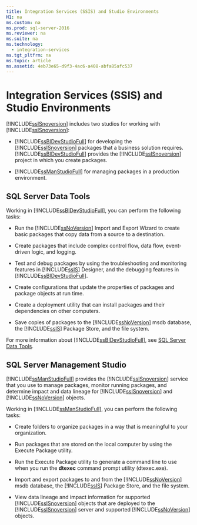 ```yaml
---
title: Integration Services (SSIS) and Studio Environments
H1: na
ms.custom: na
ms.prod: sql-server-2016
ms.reviewer: na
ms.suite: na
ms.technology: 
  - integration-services
ms.tgt_pltfrm: na
ms.topic: article
ms.assetid: 4eb73e65-d9f3-4ac6-a408-abfa85afc537
---
```

# Integration Services (SSIS) and Studio Environments
  [!INCLUDE[ssISnoversion](../../Token/Other/ssISnoversion_md.md)] includes two studios for working with [!INCLUDE[ssISnoversion](../../Token/Other/ssISnoversion_md.md)]:  
  
-   [!INCLUDE[ssBIDevStudioFull](../../Token/Other/ssBIDevStudioFull_md.md)] for developing the [!INCLUDE[ssISnoversion](../../Token/Other/ssISnoversion_md.md)] packages that a business solution requires. [!INCLUDE[ssBIDevStudioFull](../../Token/Other/ssBIDevStudioFull_md.md)] provides the [!INCLUDE[ssISnoversion](../../Token/Other/ssISnoversion_md.md)] project in which you create packages.  
  
-   [!INCLUDE[ssManStudioFull](../../Token/Other/ssManStudioFull_md.md)] for managing packages in a production environment.  
  
## SQL Server Data Tools  
 Working in [!INCLUDE[ssBIDevStudioFull](../../Token/Other/ssBIDevStudioFull_md.md)], you can perform the following tasks:  
  
-   Run the [!INCLUDE[ssNoVersion](../../Token/Other/ssNoVersion_md.md)] Import and Export Wizard to create basic packages that copy data from a source to a destination.  
  
-   Create packages that include complex control flow, data flow, event\-driven logic, and logging.  
  
-   Test and debug packages by using the troubleshooting and monitoring features in [!INCLUDE[ssIS](../../Token/Other/ssIS_md.md)] Designer, and the debugging features in [!INCLUDE[ssBIDevStudioFull](../../Token/Other/ssBIDevStudioFull_md.md)].  
  
-   Create configurations that update the properties of packages and package objects at run time.  
  
-   Create a deployment utility that can install packages and their dependencies on other computers.  
  
-   Save copies of packages to the [!INCLUDE[ssNoVersion](../../Token/Other/ssNoVersion_md.md)] msdb database, the [!INCLUDE[ssIS](../../Token/Other/ssIS_md.md)] Package Store, and the file system.  
  
 For more information about [!INCLUDE[ssBIDevStudioFull](../../Token/Other/ssBIDevStudioFull_md.md)], see [SQL Server Data Tools](https://msdn.microsoft.com/library/hh272686.aspx).  
  
## SQL Server Management Studio  
 [!INCLUDE[ssManStudioFull](../../Token/Other/ssManStudioFull_md.md)] provides the [!INCLUDE[ssISnoversion](../../Token/Other/ssISnoversion_md.md)] service that you use to manage packages, monitor running packages, and determine impact and data lineage for [!INCLUDE[ssISnoversion](../../Token/Other/ssISnoversion_md.md)] and [!INCLUDE[ssNoVersion](../../Token/Other/ssNoVersion_md.md)] objects.  
  
 Working in [!INCLUDE[ssManStudioFull](../../Token/Other/ssManStudioFull_md.md)], you can perform the following tasks:  
  
-   Create folders to organize packages in a way that is meaningful to your organization.  
  
-   Run packages that are stored on the local computer by using the Execute Package utility.  
  
-   Run the Execute Package utility to generate a command line to use when you run the **dtexec** command prompt utility \(dtexec.exe\).  
  
-   Import and export packages to and from the [!INCLUDE[ssNoVersion](../../Token/Other/ssNoVersion_md.md)] msdb database, the [!INCLUDE[ssIS](../../Token/Other/ssIS_md.md)] Package Store, and the file system.  
  
-   View data lineage and impact information for supported [!INCLUDE[ssISnoversion](../../Token/Other/ssISnoversion_md.md)] objects that are deployed to the [!INCLUDE[ssISnoversion](../../Token/Other/ssISnoversion_md.md)] server and supported [!INCLUDE[ssNoVersion](../../Token/Other/ssNoVersion_md.md)] objects.  
  
  